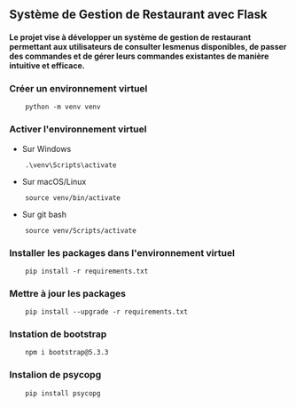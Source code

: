 ## Système de Gestion de Restaurant avec Flask

#### Le projet vise à développer un système de gestion de restaurant permettant aux utilisateurs de consulter lesmenus disponibles, de passer des commandes et de gérer leurs commandes existantes de manière intuitive et efficace.

### Créer un environnement virtuel

```code
    python -m venv venv
```

### Activer l'environnement virtuel

- Sur Windows

```windows
    .\venv\Scripts\activate
```

- Sur macOS/Linux

```
    source venv/bin/activate
```

- Sur git bash

```
    source venv/Scripts/activate
```

### Installer les packages dans l'environnement virtuel

```code
    pip install -r requirements.txt
```

### Mettre à jour les packages

```code
    pip install --upgrade -r requirements.txt
```

### Instation de bootstrap

```bootstrap
    npm i bootstrap@5.3.3
```

### Instalion de psycopg

```psycopg
    pip install psycopg
```